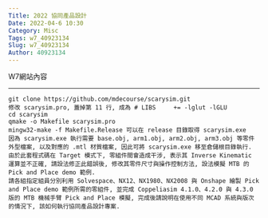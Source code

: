 ```yaml
---
Title: 2022 協同產品設計
Date: 2022-04-6 10:30
Category: Misc
Tags: w7_40923134
Slug: w7_40923134
Author: 40923134
---
```


W7網站內容

<!--PELICAN_END_SUMMARY -->
---
    git clone https://github.com/mdecourse/scarysim.git
    修改 scarysim.pro, 蓋掉第 11 行, 成為 # LIBS     += -lglut -lGLU
    cd scarysim
    qmake -o Makefile scarysim.pro
    mingw32-make -f Makefile.Release 可以在 release 目錄取得 scarysim.exe
    因為 scarysim.exe 執行需要 base.obj, arm1.obj, arm2.obj, arm3.obj 等零件外型檔案, 以及對應的 .mtl 材質檔案, 因此可將 scarysim.exe 移至倉儲根目錄執行.
    由於此套程式碼在 Target 模式下, 零組件間會造成干涉, 表示其 Inverse Kinematic 運算並不正確, 請設法修正此錯誤後, 修改其零件尺寸與操作控制方法, 設法模擬 MTB 的 Pick and Place demo 範例.
    請各組指定組員分別利用 Solvespace、NX12、NX1980、NX2008 與 Onshape 繪製 Pick and Place demo 範例所需的零組件, 並完成 Coppeliasim 4.1.0、4.2.0 與 4.3.0 版的 MTB 機械手臂 Pick and Place 模擬, 完成後請說明在使用不同 MCAD 系統與版次的情況下, 該如何執行協同產品設計專案.

